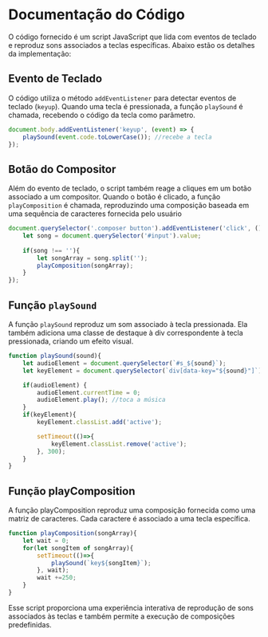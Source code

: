# Documentação do Código

O código fornecido é um script JavaScript que lida com eventos de teclado e reproduz sons associados a teclas específicas. Abaixo estão os detalhes da implementação:

## Evento de Teclado

O código utiliza o método `addEventListener` para detectar eventos de teclado (`keyup`). Quando uma tecla é pressionada, a função `playSound` é chamada, recebendo o código da tecla como parâmetro.

```javascript
document.body.addEventListener('keyup', (event) => {    
    playSound(event.code.toLowerCase()); //recebe a tecla
});
```
Botão do Compositor
-------------------

Além do evento de teclado, o script também reage a cliques em um botão associado a um compositor. Quando o botão é clicado, a função `playComposition` é chamada, reproduzindo uma composição baseada em uma sequência de caracteres fornecida pelo usuário

```javascript
document.querySelector('.composer button').addEventListener('click', ()=>{
    let song = document.querySelector('#input').value;
    
    if(song !== ''){
        let songArray = song.split('');
        playComposition(songArray);
    }
});
```

Função `playSound`
------------------

A função `playSound` reproduz um som associado à tecla pressionada. Ela também adiciona uma classe de destaque à div correspondente à tecla pressionada, criando um efeito visual.
```javascript
function playSound(sound){
    let audioElement = document.querySelector(`#s_${sound}`);
    let keyElement = document.querySelector(`div[data-key="${sound}"]`);

    if(audioElement) {
        audioElement.currentTime = 0;
        audioElement.play(); //toca a música
    }
    if(keyElement){
        keyElement.classList.add('active');

        setTimeout(()=>{
            keyElement.classList.remove('active');
        }, 300);
    }
}
```

Função playComposition
------------------
A função playComposition reproduz uma composição fornecida como uma matriz de caracteres. Cada caractere é associado a uma tecla específica.

```javascript
function playComposition(songArray){
    let wait = 0;
    for(let songItem of songArray){
        setTimeout(()=>{
            playSound(`key${songItem}`);
        }, wait);
        wait +=250;
    }
}
```
Esse script proporciona uma experiência interativa de reprodução de sons associados às teclas e também permite a execução de composições predefinidas.
